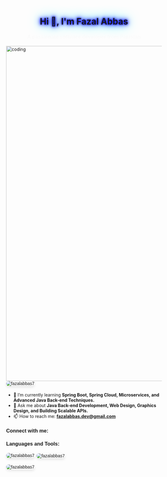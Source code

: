 <h1 align="center" style="animation: glow 1s infinite;">Hi 👋, I'm Fazal Abbas</h1>
<h3 align="center" style="animation: fadeIn 2s;">A passionate software developer from Pakistan</h3>

<style>
  @keyframes glow {
    0% {
      text-shadow: 0 0 5px #00f, 0 0 10px #00f, 0 0 20px #00f, 0 0 40px #0ff;
    }
    50% {
      text-shadow: 0 0 10px #00f, 0 0 20px #0ff, 0 0 30px #0ff, 0 0 50px #0ff;
    }
    100% {
      text-shadow: 0 0 5px #00f, 0 0 10px #00f, 0 0 20px #00f, 0 0 40px #0ff;
    }
  }

  @keyframes fadeIn {
    0% {
      opacity: 0;
    }
    100% {
      opacity: 1;
    }
  }

  img {
    transition: transform 0.3s ease;
  }

  img:hover {
    transform: scale(1.05);
    filter: drop-shadow(0 0 10px #00f);
  }

  a:hover img {
    animation: glow 1.5s infinite;
  }

  p img {
    border-radius: 10px;
    box-shadow: 0 4px 8px rgba(0, 0, 0, 0.1);
  }

  p img:hover {
    transform: scale(1.03);
    box-shadow: 0 8px 16px rgba(0, 0, 0, 0.2);
  }

  h3,
  p {
    font-family: "Arial", sans-serif;
    margin-bottom: 20px;
  }
</style>

<img align="right" alt="coding" width="1080" src="https://github.com/user-attachments/assets/da704719-4759-44bf-aa72-51f0a7598944" />

<p align="left">
  <img src="https://komarev.com/ghpvc/?username=fazalabbas7&label=Profile%20views&color=0e75b6&style=flat" alt="fazalabbas7" />
</p>

- 🌱 I’m currently learning **Spring Boot, Spring Cloud, Microservices, and Advanced Java Back-end Techniques.**  
- 💬 Ask me about **Java Back-end Development, Web Design, Graphics Design, and Building Scalable APIs.**  
- 📫 How to reach me: **fazalabbas.dev@gmail.com**

<h3 align="left">Connect with me:</h3>
<p align="left">
  <!-- Add your social media links here -->
</p>

<h3 align="left">Languages and Tools:</h3>
<p align="left">
  <!-- Languages and tools icons remain the same -->
</p>

<p>
  <img align="left" src="https://github-readme-stats.vercel.app/api/top-langs?username=fazalabbas7&show_icons=true&locale=en&layout=compact" alt="fazalabbas7" />
</p>

<p>
  &nbsp;<img align="center" src="https://github-readme-stats.vercel.app/api?username=fazalabbas7&show_icons=true&locale=en" alt="fazalabbas7" />
</p>

<p>
  <img align="center" src="https://github-readme-streak-stats.herokuapp.com/?user=fazalabbas7&" alt="fazalabbas7" />
</p>
